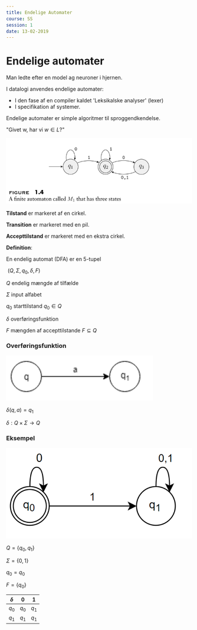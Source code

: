 ```yaml
---
title: Endelige Automater
course: SS
session: 1
date: 13-02-2019
---
```


# Endelige automater

Man ledte efter en model ag neuroner i hjernen.

I datalogi anvendes endelige automater:

- I den fase af en compiler kaldet 'Leksikalske analyser' (lexer)
- I specifikation af systemer.



Endelige automater er simple algoritmer til sproggendkendelse.

"Givet w, har vi $w\in L$?"



![1550010065441](../../4.%20Semester/SS/images/1550010065441.png)

**Tilstand** er markeret af en cirkel.

**Transition** er markeret med en pil.

**Accepttilstand** er markeret med en ekstra cirkel.



**Definition**:

En endelig automat (DFA) er en 5-tupel

​	$(Q,\Sigma,q_0,\delta,F)$

$Q$ 	endelig mængde af tilfælde

$\Sigma$ 	input alfabet

$q_0$ 	starttilstand $q_0\in Q$

$\delta$ 	overføringsfunktion

$F$ 	mængden af accepttilstande $F\subseteq Q$



### Overføringsfunktion

![1550010434871](../../4.%20Semester/SS/images/1550010434871.png)

$\delta(q,a)=q_1$

$\delta:Q\times \Sigma \rightarrow Q$



### Eksempel

![1550010716632](../../4.%20Semester/SS/images/1550010716632.png)

$Q=\{q_0,q_1\}$

$\Sigma =\{0,1\}$

$q_0=q_0$

$F=\{q_0\}$

| $\delta$ | 0     |   1   |
| -------- | ----- | :---: |
| $q_0$    | $q_0$ | $q_1$ |
| $q_1$    | $q_1$ | $q_1$ |





<!-- Indsæt definition for Accept https://youtu.be/VeM2Riy91SM?t=383 -->